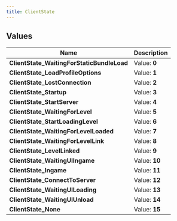 ```yaml
---
title: ClientState
---
```


## Values
| Name | Description |
| ---- | ----------- |
| **ClientState_WaitingForStaticBundleLoad** | Value: **0** |
| **ClientState_LoadProfileOptions** | Value: **1** |
| **ClientState_LostConnection** | Value: **2** |
| **ClientState_Startup** | Value: **3** |
| **ClientState_StartServer** | Value: **4** |
| **ClientState_WaitingForLevel** | Value: **5** |
| **ClientState_StartLoadingLevel** | Value: **6** |
| **ClientState_WaitingForLevelLoaded** | Value: **7** |
| **ClientState_WaitingForLevelLink** | Value: **8** |
| **ClientState_LevelLinked** | Value: **9** |
| **ClientState_WaitingUIIngame** | Value: **10** |
| **ClientState_Ingame** | Value: **11** |
| **ClientState_ConnectToServer** | Value: **12** |
| **ClientState_WaitingUILoading** | Value: **13** |
| **ClientState_WaitingUIUnload** | Value: **14** |
| **ClientState_None** | Value: **15** |

